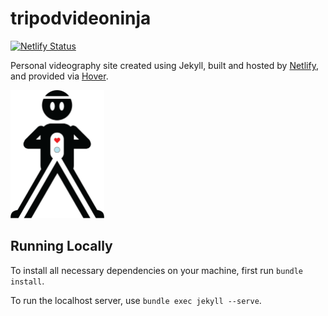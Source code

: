 # tripodvideoninja

[![Netlify Status](https://api.netlify.com/api/v1/badges/3ef632d9-b4a7-4279-9325-93a01ab6bd6d/deploy-status)](https://app.netlify.com/sites/dazzling-keller-ced861/deploys)

Personal videography site created using Jekyll, built and hosted by [Netlify](https://www.netlify.com), and provided via [Hover](https://www.hover.com).

<img src="_assets/images/logo.png" width=150px />

## Running Locally

To install all necessary dependencies on your machine, first run `bundle install`.

To run the localhost server, use `bundle exec jekyll --serve`.
